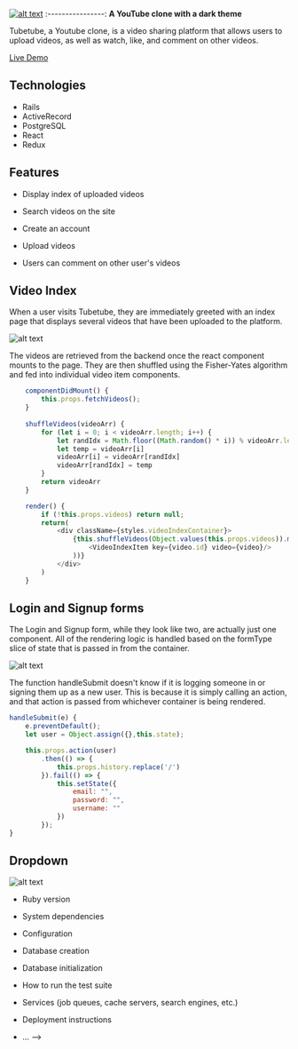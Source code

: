 [![alt text](https://github.com/iProgYou/Tubetube/blob/master/app/assets/images/tubetubeBigForMD.png "Go to TubeTube")](https://tube-tube.herokuapp.com/)
:----------------:
**A YouTube clone with a dark theme**

Tubetube, a Youtube clone, is a video sharing platform that allows users to upload videos, as well as watch, like, and comment on other videos.

[Live Demo](https://tube-tube.herokuapp.com/)

## Technologies

* Rails
* ActiveRecord
* PostgreSQL
* React
* Redux

## Features

* Display index of uploaded videos

* Search videos on the site

* Create an account

* Upload videos

* Users can comment on other user's videos

## Video Index

When a user visits Tubetube, they are immediately greeted with an index page that displays several videos that have been uploaded to the platform.

![alt text](https://github.com/iProgYou/Tubetube/blob/master/app/assets/images/index.png)

The videos are retrieved from the backend once the react component mounts to the page. They are then shuffled using the Fisher-Yates algorithm and fed into individual video item components. 

```javascript
    componentDidMount() {
        this.props.fetchVideos();
    }
    
    shuffleVideos(videoArr) {
        for (let i = 0; i < videoArr.length; i++) {
            let randIdx = Math.floor((Math.random() * i)) % videoArr.length;
            let temp = videoArr[i]
            videoArr[i] = videoArr[randIdx]
            videoArr[randIdx] = temp
        }
        return videoArr
    }

    render() {     
        if (!this.props.videos) return null;
        return(
            <div className={styles.videoIndexContainer}>
                {this.shuffleVideos(Object.values(this.props.videos)).map(( video ) => (
                    <VideoIndexItem key={video.id} video={video}/>
                ))}
            </div>
        )
    }
```

## Login and Signup forms

The Login and Signup form, while they look like two, are actually just one component. All of the rendering logic is handled based on the formType slice of state that is passed in from the container.  

![alt text](https://github.com/iProgYou/Tubetube/blob/master/app/assets/images/signin.png)

The function handleSubmit doesn't know if it is logging someone in or signing them up as a new user. This is because it is simply calling an action, and that action is passed from whichever container is being rendered.

```javascript
handleSubmit(e) {
    e.preventDefault();
    let user = Object.assign({},this.state);

    this.props.action(user)
        .then(() => {
            this.props.history.replace('/')
        }).fail(() => {
            this.setState({
                email: "",
                password: "",
                username: ""
            })
        });
}
```

## Dropdown

![alt text](https://github.com/iProgYou/Tubetube/blob/master/app/assets/images/dropdown.png)
* Ruby version

* System dependencies

* Configuration

* Database creation

* Database initialization

* How to run the test suite

* Services (job queues, cache servers, search engines, etc.)

* Deployment instructions

* ... -->
